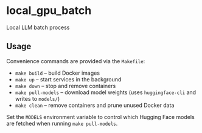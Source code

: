 # local_gpu_batch
Local LLM batch process

## Usage

Convenience commands are provided via the `Makefile`:

- `make build` – build Docker images
- `make up` – start services in the background
- `make down` – stop and remove containers
- `make pull-models` – download model weights (uses `huggingface-cli` and writes to `models/`)
- `make clean` – remove containers and prune unused Docker data

Set the `MODELS` environment variable to control which Hugging Face models are fetched when running `make pull-models`.
